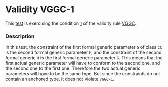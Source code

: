 # Validity VGGC-1

This [test](.) is exercising the condition [1](../Readme.md) of the validity rule [VGGC](../../vggc/Readme.md).

### Description

In this test, the constraint of the first formal generic parameter `G` of class `CC` is the second formal generic parameter `H`, and the constraint of the second formal generic `H` is the first formal generic parameter `G`. This means that the first actual generic parameter will have to conform to the second one, and the second one to the first one. Therefore the two actual generic parameters will have to be the same type. But since the constraints do not contain an anchored type, it does not violate `VGGC-1`.
